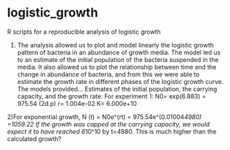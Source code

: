 # logistic_growth
R scripts for a reproducible analysis of logistic growth

1) The analysis allowed  us to plot and model linearly the logistic growth pattern of bacteria in an abundance of growth media. The model led us to an estimate of the initial population of the bacteria suspended in the media. It also allowed us to plot the relationship between time and the change in abundance of bacteria, and from this we were able to estimate the growth rate in different phases of the logistic growth curve. The models provided...
  Estimates of the initial population, the carrying capacity, and the growth rate:
  For experiment 1:
  N0= exp(6.883)
    = 975.54 (2d.p)
  r= 1.004e-02
  K= 6.000e+10

2)For exponential growth, N (t) = N0e^(rt)
                                = 975.54e^(0.01004*4980)
                                =1059.22
If the growth was capped at the carrying capacity, we would expect it to have reached 6*10^10 by t=4980. This is much higher than the calculated growth?


